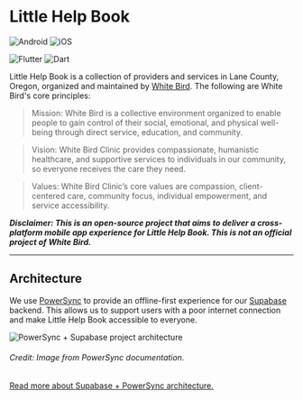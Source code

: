 # Little Help Book

![Android](https://img.shields.io/badge/Android-3DDC84?style=for-the-badge&logo=android&logoColor=white) ![iOS](https://img.shields.io/badge/iOS-3DDC84?style=for-the-badge&logo=apple&logoColor=white) 

![Flutter](https://img.shields.io/badge/flutter-3.13.1-blue) ![Dart](https://img.shields.io/badge/dart-3.1.0-blue)

Little Help Book is a collection of providers and services in Lane County, Oregon, organized and maintained by [White Bird](https://whitebirdclinic.org). The following are White Bird's core principles:

> Mission: White Bird is a collective environment organized to enable people to gain control of their social, emotional, and physical well-being through direct service, education, and community.

> Vision: White Bird Clinic provides compassionate, humanistic healthcare, and supportive services to individuals in our community, so everyone receives the care they need.

> Values: White Bird Clinic’s core values are compassion, client-centered care, community focus, individual empowerment, and service accessibility.

**_Disclaimer: This is an open-source project that aims to deliver a cross-platform mobile app experience for Little Help Book. This is not an official project of White Bird._**

---

## Architecture

We use [PowerSync](https://docs.powersync.co/integration-guides/supabase-+-powersync) to provide an offline-first experience for our [Supabase](https://supabase.com/docs/guides/getting-started/architecture) backend. This allows us to support users with a poor internet connection and make Little Help Book accessible to everyone.

<img src="https://293222281-files.gitbook.io/~/files/v0/b/gitbook-x-prod.appspot.com/o/spaces%2FV9geAO9ITPi8WOYK5o0r%2Fuploads%2FqTCR4omRLfS7NRtwcaea%2Fdocs-supabase-integration-diagram-narrow.png?alt=media&token=733ae899-6c64-4f7d-9af8-1c27230e2217" alt="PowerSync + Supabase project architecture" />

###### Credit: Image from PowerSync documentation.

[Read more about Supabase + PowerSync architecture.](https://docs.powersync.co/integration-guides/supabase-+-powersync#architecture)
